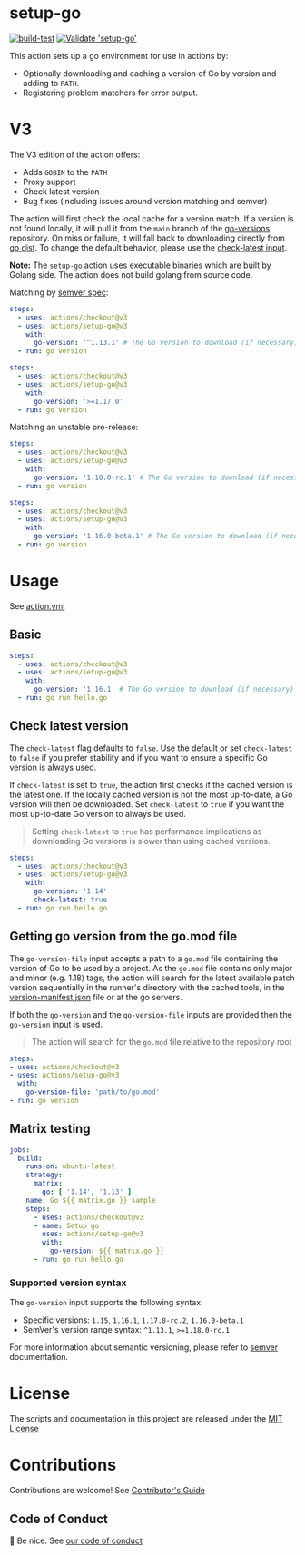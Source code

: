 # setup-go

[![build-test](https://github.com/actions/setup-go/actions/workflows/workflow.yml/badge.svg)](https://github.com/actions/setup-go/actions/workflows/workflow.yml)
[![Validate 'setup-go'](https://github.com/actions/setup-go/actions/workflows/versions.yml/badge.svg)](https://github.com/actions/setup-go/actions/workflows/versions.yml)

This action sets up a go environment for use in actions by:

- Optionally downloading and caching a version of Go by version and adding to `PATH`.
- Registering problem matchers for error output.

# V3

The V3 edition of the action offers:

- Adds `GOBIN` to the `PATH`
- Proxy support
- Check latest version
- Bug fixes (including issues around version matching and semver)

The action will first check the local cache for a version match. If a version is not found locally, it will pull it from the `main` branch of the [go-versions](https://github.com/actions/go-versions/blob/main/versions-manifest.json) repository. On miss or failure, it will fall back to downloading directly from [go dist](https://storage.googleapis.com/golang). To change the default behavior, please use the [check-latest input](#check-latest-version).

**Note:** The `setup-go` action uses executable binaries which are built by Golang side. The action does not build golang from source code.

Matching by [semver spec](https://github.com/npm/node-semver):

```yaml
steps:
  - uses: actions/checkout@v3
  - uses: actions/setup-go@v3
    with:
      go-version: '^1.13.1' # The Go version to download (if necessary) and use.
  - run: go version
```

```yaml
steps:
  - uses: actions/checkout@v3
  - uses: actions/setup-go@v3
    with:
      go-version: '>=1.17.0'
  - run: go version
```

Matching an unstable pre-release:

```yaml
steps:
  - uses: actions/checkout@v3
  - uses: actions/setup-go@v3
    with:
      go-version: '1.18.0-rc.1' # The Go version to download (if necessary) and use.
  - run: go version
```

```yaml
steps:
  - uses: actions/checkout@v3
  - uses: actions/setup-go@v3
    with:
      go-version: '1.16.0-beta.1' # The Go version to download (if necessary) and use.
  - run: go version
```

# Usage

See [action.yml](action.yml)

## Basic

```yaml
steps:
  - uses: actions/checkout@v3
  - uses: actions/setup-go@v3
    with:
      go-version: '1.16.1' # The Go version to download (if necessary) and use.
  - run: go run hello.go
```


## Check latest version

The `check-latest` flag defaults to `false`. Use the default or set `check-latest` to `false` if you prefer stability and if you want to ensure a specific Go version is always used.

If `check-latest` is set to `true`, the action first checks if the cached version is the latest one. If the locally cached version is not the most up-to-date, a Go version will then be downloaded. Set `check-latest` to `true` if you want the most up-to-date Go version to always be used.

> Setting `check-latest` to `true` has performance implications as downloading Go versions is slower than using cached versions.

```yaml
steps:
  - uses: actions/checkout@v3
  - uses: actions/setup-go@v3
    with:
      go-version: '1.14'
      check-latest: true
  - run: go run hello.go
```
## Getting go version from the go.mod file

The `go-version-file` input accepts a path to a `go.mod` file containing the version of Go to be used by a project. As the `go.mod` file contains only major and minor (e.g. 1.18) tags, the action will search for the latest available patch version sequentially in the runner's directory with the cached tools, in the [version-manifest.json](https://github.com/actions/go-versions/blob/main/versions-manifest.json) file or at the go servers.

If both the `go-version` and the `go-version-file` inputs are provided then the `go-version` input is used.
> The action will search for the `go.mod` file relative to the repository root

```yaml
steps:
- uses: actions/checkout@v3
- uses: actions/setup-go@v3
  with:
    go-version-file: 'path/to/go.mod'
- run: go version
```

## Matrix testing

```yaml
jobs:
  build:
    runs-on: ubuntu-latest
    strategy:
      matrix:
        go: [ '1.14', '1.13' ]
    name: Go ${{ matrix.go }} sample
    steps:
      - uses: actions/checkout@v3
      - name: Setup go
        uses: actions/setup-go@v3
        with:
          go-version: ${{ matrix.go }}
      - run: go run hello.go
```

### Supported version syntax

The `go-version` input supports the following syntax:

- Specific versions: `1.15`, `1.16.1`, `1.17.0-rc.2`, `1.16.0-beta.1`
- SemVer's version range syntax: `^1.13.1`, `>=1.18.0-rc.1`

For more information about semantic versioning, please refer to [semver](https://github.com/npm/node-semver) documentation.

# License

The scripts and documentation in this project are released under the [MIT License](LICENSE)

# Contributions

Contributions are welcome! See [Contributor's Guide](docs/contributors.md)

## Code of Conduct

:wave: Be nice. See [our code of conduct](CONDUCT)
